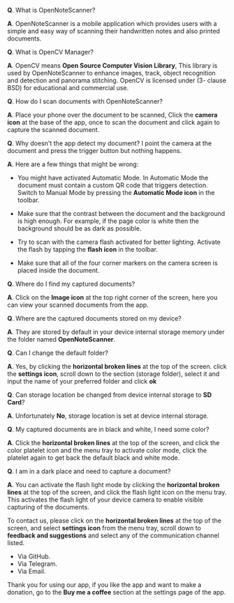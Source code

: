 **Q**. What is OpenNoteScanner?

**A**. OpenNoteScanner is a mobile application which provides users with a simple and easy way of scanning their handwritten notes and also printed documents.

**Q**. What is OpenCV Manager?

**A**. OpenCV means **Open Source Computer Vision Library**, This library is used by OpenNoteScanner to enhance images, track, object recognition and detection and panorama stitching.
OpenCV is licensed under (3- clause BSD) for educational and commercial use.

**Q**. How do I scan documents with OpenNoteScanner?

**A**. Place your phone over the document to be scanned, Click the **camera icon** at the base of the app, once to scan the document and click again to capture the scanned document.

**Q**. Why doesn't the app detect my document? I point the camera at the document and press the trigger button but nothing happens.

**A**. Here are a few things that might be wrong:

* You might have activated Automatic Mode. In Automatic Mode the document must contain a custom QR code that triggers detection. Switch to Manual Mode by pressing the **Automatic Mode icon**  in the toolbar.

* Make sure that the contrast between the document and the background is high enough. For example, if the page color is white then the background should be as dark as possible.

* Try to scan with the camera flash activated for better lighting. Activate the flash by tapping the **flash icon** in the toolbar.

* Make sure that all of the four corner markers on the camera screen is placed inside the document.

**Q**. Where do I find my captured documents?

**A**. Click on the **Image icon** at the top right corner of the screen, here you can view your scanned documents from the app.

**Q**. Where are the captured documents stored on my device?

**A**. They are stored by default in your device internal storage memory under the folder named **OpenNoteScanner**.

**Q**. Can I change the default folder?

**A**. Yes, by clicking the **horizontal broken lines** at the top of the screen. click the **settings icon**, scroll down to the section (storage folder), select it and input the name of your preferred folder and click **ok**

**Q**. Can storage location be changed from device internal storage to **SD Card**?

**A**. Unfortunately **No**, storage location is set at device internal storage.

**Q**. My captured documents are in black and white, I need some color?

**A**. Click the **horizontal broken lines** at the top of the screen, and click the color platelet icon and the menu tray to activate color mode, click the platelet again to get back the default black and white mode.

**Q**. I am in a dark place and need to capture a document?

**A**. You can activate the flash light mode by clicking the **horizontal broken lines** at the top of the screen, and click the flash light icon on the menu tray. This activates the flash light of your device camera to enable visible capturing of the documents.

To contact us, please click on the **horizontal broken lines** at the top of the screen, and select **settings icon** from the menu tray, scroll down to **feedback and suggestions** and select any of the communication channel listed.
* Via GitHub.
* Via Telegram.
* Via Email.

Thank you for using our app, if you like the app and want to make a donation, go to the **Buy me a coffee** section at the settings page of the app.

